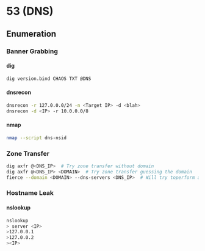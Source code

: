 # 53 (DNS)

## Enumeration

### Banner Grabbing

#### dig

```bash
dig version.bind CHAOS TXT @DNS
```

#### dnsrecon

```bash
dnsrecon -r 127.0.0.0/24 -n <Target IP> -d <blah>
dnsrecon -d <IP> -r 10.0.0.0/8
```

#### nmap

```bash
nmap --script dns-nsid
```

### Zone Transfer

```bash
dig axfr @<DNS_IP>  # Try zone transfer without domain
dig axfr @<DNS_IP> <DOMAIN>  # Try zone transfer guessing the domain
fierce --domain <DOMAIN> --dns-servers <DNS_IP>  # Will try toperform a zone transfer against every authoritative name server and if this doesn'twork, will launch a dictionary attack
```

### Hostname Leak

#### nslookup

```bash
nslookup
> server <IP>
>127.0.0.1
>127.0.0.2
><IP>
```
